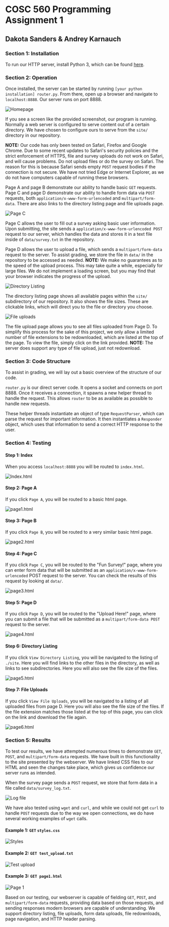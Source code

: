 # COSC 560 Programming Assignment 1
## Dakota Sanders & Andrey Karnauch

### Section 1: Installation
To run our HTTP server, install Python 3, which can be found [here](https://www.python.org).

### Section 2: Operation
Once installed, the server can be started by running `[your python installation] router.py`. 
From there, open up a browser and navigate to `localhost:8888`. Our server runs on port 8888.

![](./screenshots/homepage.png "Homepage")

If you see a screen like the provided screenshot, our program is running. Normally a web server is configured to serve content out of a certain directory. We have chosen to configure ours to serve from the `site/` directory in our repository.

**NOTE:** Our code has only been tested on Safari, Firefox and Google Chrome. Due to some recent updates to Safari's security policies and the strict enforcement of HTTPS, file and survey uploads do not work on Safari, and will cause problems. Do not upload files or do the survey on Safari. The reason for this is because Safari sends empty `POST` request bodies if the connection is not secure. We have not tried Edge or Internet Explorer, as we do not have computers capable of running these browsers.

Page A and page B demonstrate our ability to handle basic `GET` requests. Page C and page D demonstrate our ability to handle form data via `POST` requests, both `application/x-www-form-urlencoded` and `multipart/form-data`. There are also links to the directory listing page and file uploads page.

![](./screenshots/survey.png "Page C")

Page C allows the user to fill out a survey asking basic user information. Upon submitting, the site sends a `application/x-www-form-urlencoded POST` request to our server, which handles the data and stores it in a text file inside of `data/survey.txt` in the repository.

Page D allows the user to upload a file, which sends a `multipart/form-data` request to the server. To assist grading, we store the file in `data/` in the repository to be accessed as needed.
**NOTE:** We make no guarantees as to the speed of the upload process. This may take quite a while, especially for large files. We do not implement a loading screen, but you may find that your browser indicates the progress of the upload.

![](./screenshots/dir.png "Directory Listing")

The directory listing page shows all available pages within the `site/` subdirectory of our repository. It also shows the file sizes. These are clickable links, which will direct you to the file or directory you choose.

![](./screenshots/uploads.png "File uploads")

The file upload page allows you to see all files uploaded from Page D. To simplify this process for the sake of this project, we only allow a limited number of file extensions to be redownloaded, which are listed at the top of the page. To view the file, simply click on the link provided. **NOTE:** The server does support any type of file upload, just not redownload.

### Section 3: Code Structure
To assist in grading, we will lay out a basic overview of the structure of our code.

`router.py` is our direct server code. It opens a socket and connects on port 8888. Once it receives a connection, it spawns a new helper thread to handle the request. This allows `router` to be as available as possible to handle new requests.

These helper threads instantiate an object of type `RequestParser`, which can parse the request for important information. It then instantiates a `Responder` object, which uses that information to send a correct HTTP response to the user.

### Section 4: Testing
#### Step 1: Index
When you access `localhost:8888` you will be routed to `index.html`.

![](./screenshots/walkthrough/index.png "Index.html")

#### Step 2: Page A
If you click `Page A`, you will be routed to a basic html page.

![](./screenshots/walkthrough/page1.png "page1.html")

#### Step 3: Page B
If you click `Page B`, you will be routed to a very similar basic html page.

![](./screenshots/walkthrough/page2.png "page2.html")

#### Step 4: Page C
If you click `Page C`, you will be routed to the "Fun Survey!" page, where you can enter form data that will be submitted as an `application/x-www-form-urlencoded` POST request to the server. You can check the results of this request by looking at `data/`.

![](./screenshots/walkthrough/page3.png "page3.html")

#### Step 5: Page D
If you click `Page D`, you will be routed to the "Upload Here!" page, where you can submit a file that will be submitted as a `multipart/form-data POST` request to the server.

![](./screenshots/walkthrough/page4.png "page4.html")

#### Step 6: Directory Listing
If you click `View Directory Listing`, you will be navigated to the listing of `./site`. Here you will find links to the other files in the directory, as well as links to see subdirectories. Here you will also see the file size of the files.

![](./screenshots/walkthrough/page5.png "page5.html")

#### Step 7: File Uploads
If you click `View File Uploads`, you will be navigated to a listing of all uploaded files from page D. Here you will also see the file size of the files. If the file extension matches those listed at the top of this page, you can click on the link and download the file again.

![](./screenshots/walkthrough/page6.png "page6.html")

### Section 5: Results
To test our results, we have attempted numerous times to demonstrate `GET`, `POST`, and `multipart/form-data` requests. We have built in this functionality to the site presented by the webserver. We have linked CSS files to our HTML and seen the changes take place, which gives us confidence our server runs as intended.

When the survey page sends a `POST` request, we store that form data in a file called `data/survey_log.txt`.

![](./screenshots/log.png "Log file")

We have also tested using `wget` and `curl`, and while we could not get `curl` to handle `POST` requests due to the way we open connections, we do have several working examples of `wget` calls.

#### Example 1: `GET` `styles.css`

![](./screenshots/styles.jpeg "Styles")

#### Example 2: `GET test_upload.txt`

![](./screenshots/test_upload.jpeg "Test upload")

#### Example 3: `GET page1.html`

![](./screenshots/page1.jpeg "Page 1")

Based on our testing, our webserver is capable of fielding `GET`, `POST`, and `multipart/form-data` requests, providing data based on those requests, and sending responses modern browsers are capable of understanding. We support directory listing, file uploads, form data uploads, file redownloads, page navigation, and HTTP header parsing.